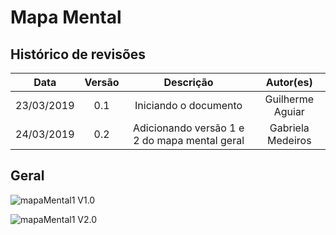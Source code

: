 # Mapa Mental

## Histórico de revisões
|   Data   |  Versão  |        Descrição       |          Autor(es)          |
|:--------:|:--------:|:----------------------:|:---------------------------:|
|23/03/2019|   0.1    | Iniciando o documento       |   Guilherme Aguiar  |
|24/03/2019|   0.2    | Adicionando versão 1 e 2 do mapa mental geral |   Gabriela Medeiros  |

## Geral

![mapaMental1](img/VisãoGeral-MapaMental1.jpeg)
V1.0

![mapaMental1](img/VisãoGeral-MapaMental.jpg)
V2.0